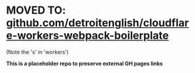 # MOVED TO: [github.com/detroitenglish/cloudflare-workers-webpack-boilerplate](https://github.com/detroitenglish/cloudflare-workers-webpack-boilerplate)
(Note the 's' in 'workers')

**This is a placeholder repo to preserve external GH pages links**
